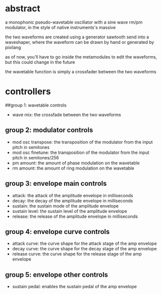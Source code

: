 # abstract

a monophonic pseudo-wavetable oscillator with a sine wave rm/pm modulator, in the style of native instruments's massive

the two waveforms are created using a generator sawtooth send into a waveshaper, where the waveform can be drawn by hand or generated by pixilang

as of now, you'll have to go inside the metamodules to edit the waveforms, but this could change in the future

the wavetable function is simply a crossfader between the two waveforms

# controllers

##group 1: wavetable controls

- wave mix: the crossfade between the two waveforms

## group 2: modulator controls

- mod osc transpose: the transposition of the modulator from the input pitch in semitones
- mod osc finetune: the transposition of the modulator from the input pitch in semitones/256
- pm amount: the amount of phase modulation on the wavetable
- rm amount: the amount of ring modulation on the wavetable

## group 3: envelope main controls

- attack: the attack of the amplitude envelope in milliseconds
- decay: the decay of the amplitude envelope in milliseconds
- sustain: the sustain mode of the amplitude envelope
- sustain level: the sustain level of the amplitude envelope
- release: the release of the amplitude envelope in milliseconds

## group 4: envelope curve controls

- attack curve: the curve shape for the attack stage of the amp envelope
- decay curve: the curve shape for the decay stage of the amp envelope
- release curve: the curve shape for the release stage of the amp envelope

## group 5: envelope other controls

- sustain pedal: enables the sustain pedal of the amp envelope